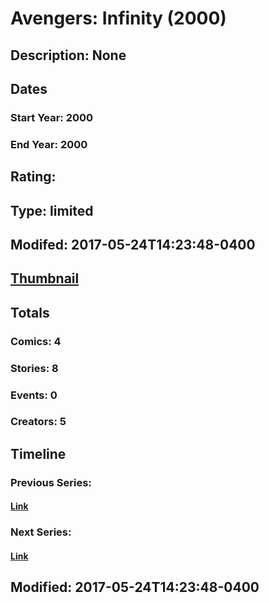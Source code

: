 # Avengers: Infinity (2000)
## Description: None
## Dates
### Start Year: 2000
### End Year: 2000
## Rating: 
## Type: limited
## Modifed: 2017-05-24T14:23:48-0400
## [Thumbnail](http://i.annihil.us/u/prod/marvel/i/mg/7/20/5925cf9c5e481.jpg)
## Totals
### Comics: 4
### Stories: 8
### Events: 0
### Creators: 5
## Timeline
### Previous Series: 
#### [Link]()
### Next Series: 
#### [Link]()
## Modified: 2017-05-24T14:23:48-0400